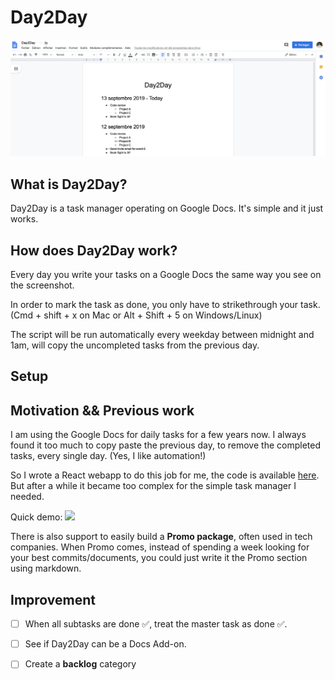 # Day2Day

![](Images/Demo_Day2Day_full.png)

## What is Day2Day?

Day2Day is a task manager operating on Google Docs.
It's simple and it just works.


## How does Day2Day work?

Every day you write your tasks on a Google Docs the same way you see on the screenshot.

In order to mark the task as done, you only have to strikethrough your task. (Cmd + shift + x on Mac or Alt + Shift + 5 on Windows/Linux)

The script will be run automatically every weekday between midnight and 1am, will copy the uncompleted tasks from the previous day.

## Setup

## Motivation && Previous work

I am using the Google Docs for daily tasks for a few years now.
I always found it too much to copy paste the previous day, to remove the completed tasks, every single day. (Yes, I like automation!)

So I wrote a React webapp to do this job for me, the code is available [here](https://github.com/papay0/day-to-day).
But after a while it became too complex for the simple task manager I needed.

Quick demo:
![](Images/Demo_daytoday.gif)

There is also support to easily build a **Promo package**, often used in tech companies.
When Promo comes, instead of spending a week looking for your best commits/documents, you could just write it the Promo section using markdown.

## Improvement

- [ ] When all subtasks are done ✅, treat the master task as done ✅.
- [ ] See if Day2Day can be a Docs Add-on.
- [ ] Create a **backlog** category

